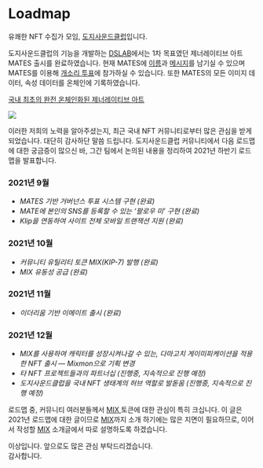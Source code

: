 # Loadmap

유쾌한 NFT 수집가 모임, [도지사운드클럽](broken-reference)입니다.

도지사운드클럽의 기능을 개발하는 [DSLAB](broken-reference)에서는 1차 목표였던 제너레이티브 아트 MATES 출시를 완료하였습니다. 현재 MATES에 [이름](http://dogesound.club/activity/matename)과 [메시지](http://dogesound.club/activity/matemessage)를 남기실 수 있으며 MATES를 이용해 [개소리 투표](http://dogesound.club/activity/dogesound)에 참가하실 수 있습니다. 또한 MATES의 모든 이미지 데이터, 속성 데이터를 온체인에 기록하였습니다.

[국내 최초의 완전 온체인화된 제너레이티브 아트](https://medium.com/dogesoundclub/on-chain-dsc-mates-21-aug-2021-f57f7343fbd9)

![](https://miro.medium.com/max/700/0\*Z-MMxYj58Zoc9yPY)

이러한 저희의 노력을 알아주셨는지, 최근 국내 NFT 커뮤니티로부터 많은 관심을 받게 되었습니다. 대단히 감사하단 말씀 드립니다. 도지사운드클럽 커뮤니티에서 다음 로드맵에 대한 궁금증이 많으신 바, 그간 팀에서 논의된 내용을 정리하여 2021년 하반기 로드맵을 발표합니다.

### 2021년 9월 <a href="#6fb9" id="6fb9"></a>

* _MATES 기반 거버넌스 투표 시스템 구현 (완료)_
* _MATE에 본인의 SNS를 등록할 수 있는 ‘팔로우 미’ 구현 (완료)_
* _Klip을 연동하여 사이트 전체 모바일 트랜잭션 지원 (완료)_

### 2021년 10월 <a href="#4894" id="4894"></a>

* _커뮤니티 유틸리티 토큰 MIX(KIP-7) 발행 (완료)_
* _MIX 유동성 공급 (완료)_

### 2021년 11월 <a href="#0010" id="0010"></a>

* _이더리움 기반 이메이트 출시 (완료)_

### 2021년 12월 <a href="#ce1e" id="ce1e"></a>

* _MIX를 사용하여 캐릭터를 성장시켜나갈 수 있는, 다마고치 게이미피케이션을 적용한 NFT 출시 — Mixmon으로 기획 변경_
* _타 NFT 프로젝트들과의 파트너십 (진행중, 지속적으로 진행 예정)_
* _도지사운드클럽을 국내 NFT 생태계의 허브 역할로 발돋움 (진행중, 지속적으로 진행 예정)_

로드맵 중, 커뮤니티 여러분들께서 [MIX ](https://app.gitbook.com/s/7mSAOfZsYKEYxDPnyj5i/)토큰에 대한 관심이 특히 크십니다. 이 글은 2021년 로드맵에 대한 글이므로 [MIX](https://app.gitbook.com/s/7mSAOfZsYKEYxDPnyj5i/)까지 소개 하기에는 많은 지면이 필요하므로, 이어서 작성할 [MIX](https://app.gitbook.com/s/7mSAOfZsYKEYxDPnyj5i/) 소개글에서 따로 설명하도록 하겠습니다.

이상입니다. 앞으로도 많은 관심 부탁드리겠습니다.\
감사합니다.
